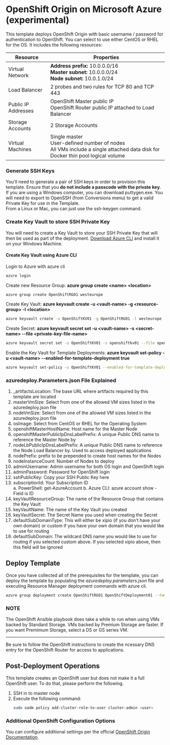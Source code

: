# OpenShift Origin on Microsoft Azure (experimental)


This template deploys OpenShift Origin with basic username / password for authentication to OpenShift. You can select to use either CentOS or RHEL for the OS. It includes the following resources:

|Resource           |Properties                                                                                                                          |
|-------------------|------------------------------------------------------------------------------------------------------------------------------------|
|Virtual Network    |**Address prefix:** 10.0.0.0/16<br />**Master subnet:** 10.0.0.0/24<br />**Node subnet:** 10.0.1.0/24                               |
|Load Balancer      |2 probes and two rules for TCP 80 and TCP 443                                                                                       |
|Public IP Addresses|OpenShift Master public IP<br />OpenShift Router public IP attached to Load Balancer                                                |
|Storage Accounts   |2 Storage Accounts                                                                                                                  |
|Virtual Machines   |Single master<br />User-defined number of nodes<br />All VMs include a single attached data disk for Docker thin pool logical volume|

### Generate SSH Keys

You'll need to generate a pair of SSH keys in order to provision this template. Ensure that you **do not include a passcode with the private key**. <br/>
If you are using a Windows computer, you can download puttygen.exe.  You will need to export to OpenSSH (from Conversions menu) to get a valid Private Key for use in the Template.<br/>
From a Linux or Mac, you can just use the ssh-keygen command.

### Create Key Vault to store SSH Private Key

You will need to create a Key Vault to store your SSH Private Key that will then be used as part of the deployment. [Download Azure CLI](http://aka.ms/webpi-azure-cli) and install it on your Windows Machine.

#### Create Key Vault using Azure CLI<br/>
Login to Azure with azure cli
```sh
azure login
```
Create new Resource Group: **azure group create \<name\> \<location\>**
```sh
azure group create OpenShiftRG01 westeurope
```
Create Key Vault: **azure keyvault create -u \<vault-name\> -g \<resource-group\> -l \<location\>**
```sh
azure keyvault create -u OpenShiftKV01 -g OpenShiftRG01 -l westeurope
```
Create Secret: **azure keyvault secret set -u \<vault-name\> -s \<secret-name\> --file \<private-key-file-name\>**
```sh
azure keyvault secret set -u OpenShiftKV01 -s openshiftkv01 --file openshiftkv01.id_rsa
```
Enable the Key Vault for Template Deployments: **azure keyvault set-policy -u \<vault-name\> --enabled-for-template-deployment true**
```sh
azure keyvault set-policy -u OpenShiftKV01 --enabled-for-template-deployment true
```

### azuredeploy.Parameters.json File Explained

1.  \_artifactsLocation: The base URL where artifacts required by this template are located
2.  masterVmSize: Select from one of the allowed VM sizes listed in the azuredeploy.json file
3.  nodeVmSize: Select from one of the allowed VM sizes listed in the azuredeploy.json file
4.  osImage: Select from CentOS or RHEL for the Operating System
5.  openshiftMasterHostName: Host name for the Master Node
6.  openshiftMasterPublicIpDnsLabelPrefix: A unique Public DNS name to reference the Master Node by
7.  nodeLbPublicIpDnsLabelPrefix: A unique Public DNS name to reference the Node Load Balancer by.  Used to access deployed applications
8.  nodePrefix: prefix to be prepended to create host names for the Nodes
9.  nodeInstanceCount: Number of Nodes to deploy
10. adminUsername: Admin username for both OS login and OpenShift login
11. adminPassword: Password for OpenShift login
12. sshPublicKey: Copy your SSH Public Key here
13. subscriptionId: Your Subscription ID<br/>
    a. PowerShell: get-AzureAccount
	b. Azure CLI: azure account show - Field is ID
14. keyVaultResourceGroup: The name of the Resource Group that contains the Key Vault
15. keyVaultName: The name of the Key Vault you created
16. keyVaultSecret: The Secret Name you used when creating the Secret
17. defaultSubDomainType: This will either be xipio (if you don't have your own domain) or custom if you have your own domain that you would like to use for routing
18. defaultSubDomain: The wildcard DNS name you would like to use for routing if you selected custom above.  If you selected xipio above, then this field will be ignored

## Deploy Template

Once you have collected all of the prerequisites for the template, you can deploy the template by populating the *azuredeploy.parameters.json* file and executing Resource Manager deployment commands with azure cli. <br/>
```sh
azure group deployment create OpenShiftRG01 OpenShiftDeployment01 --template-file azuredeploy.json --parameters-file azuredeploy.parameters.user.json
```

### NOTE

The OpenShift Ansible playbook does take a while to run when using VMs backed by Standard Storage. VMs backed by Premium Storage are faster. If you want Premimum Storage, select a DS or GS series VM.
<hr />
Be sure to follow the OpenShift instructions to create the ncessary DNS entry for the OpenShift Router for access to applications.

## Post-Deployment Operations

This template creates an OpenShift user but does not make it a full OpenShift user.  To do that, please perform the following.

1. SSH in to master node
2. Execute the following command:
   ```sh
   sudo oadm policy add-cluster-role-to-user cluster-admin <user>
   ```
### Additional OpenShift Configuration Options

You can configure additional settings per the official [OpenShift Origin Documentation](https://docs.openshift.org/latest/welcome/index.html).
